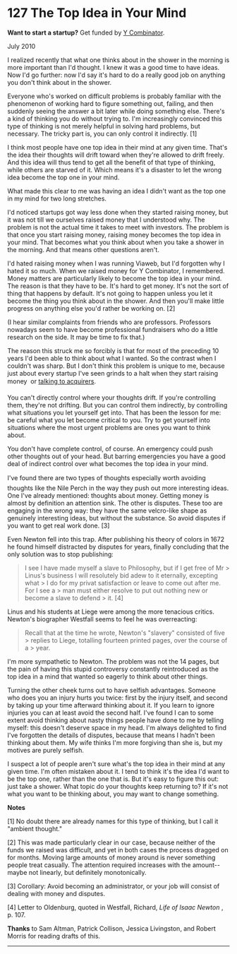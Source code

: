 # 127 The Top Idea in Your Mind


  
 
  
 **Want to start a startup?** Get funded by [Y Combinator](http://ycombinator.com/apply.html).   
  
 
  
 July 2010   
  
 I realized recently that what one thinks about in the shower in the morning is more important than I'd thought. I knew it was a good time to have ideas. Now I'd go further: now I'd say it's hard to do a really good job on anything you don't think about in the shower.   
  
 Everyone who's worked on difficult problems is probably familiar with the phenomenon of working hard to figure something out, failing, and then suddenly seeing the answer a bit later while doing something else. There's a kind of thinking you do without trying to. I'm increasingly convinced this type of thinking is not merely helpful in solving hard problems, but necessary. The tricky part is, you can only control it indirectly. [1]   
  
 I think most people have one top idea in their mind at any given time. That's the idea their thoughts will drift toward when they're allowed to drift freely. And this idea will thus tend to get all the benefit of that type of thinking, while others are starved of it. Which means it's a disaster to let the wrong idea become the top one in your mind.   
  
 What made this clear to me was having an idea I didn't want as the top one in my mind for two long stretches.   
  
 I'd noticed startups got way less done when they started raising money, but it was not till we ourselves raised money that I understood why. The problem is not the actual time it takes to meet with investors. The problem is that once you start raising money, raising money becomes the top idea in your mind. That becomes what you think about when you take a shower in the morning. And that means other questions aren't.   
  
 I'd hated raising money when I was running Viaweb, but I'd forgotten why I hated it so much. When we raised money for Y Combinator, I remembered. Money matters are particularly likely to become the top idea in your mind. The reason is that they have to be. It's hard to get money. It's not the sort of thing that happens by default. It's not going to happen unless you let it become the thing you think about in the shower. And then you'll make little progress on anything else you'd rather be working on. [2]   
  
 (I hear similar complaints from friends who are professors. Professors nowadays seem to have become professional fundraisers who do a little research on the side. It may be time to fix that.)   
  
 The reason this struck me so forcibly is that for most of the preceding 10 years I'd been able to think about what I wanted. So the contrast when I couldn't was sharp. But I don't think this problem is unique to me, because just about every startup I've seen grinds to a halt when they start raising money  or [talking to acquirers](corpdev.html).   
  
 You can't directly control where your thoughts drift. If you're controlling them, they're not drifting. But you can control them indirectly, by controlling what situations you let yourself get into. That has been the lesson for me: be careful what you let become critical to you. Try to get yourself into situations where the most urgent problems are ones you want to think about.   
  
 You don't have complete control, of course. An emergency could push other thoughts out of your head. But barring emergencies you have a good deal of indirect control over what becomes the top idea in your mind.   
  
 I've found there are two types of thoughts especially worth avoiding  thoughts like the Nile Perch in the way they push out more interesting ideas. One I've already mentioned: thoughts about money. Getting money is almost by definition an attention sink. The other is disputes. These too are engaging in the wrong way: they have the same velcro-like shape as genuinely interesting ideas, but without the substance. So avoid disputes if you want to get real work done. [3]   
  
 Even Newton fell into this trap. After publishing his theory of colors in 1672 he found himself distracted by disputes for years, finally concluding that the only solution was to stop publishing: 

 > I see I have made myself a slave to Philosophy, but if I get free of Mr > Linus's business I will resolutely bid adew to it eternally, excepting what > I do for my privat satisfaction or leave to come out after me. For I see a > man must either resolve to put out nothing new or become a slave to defend > it. [4] 

 Linus and his students at Liege were among the more tenacious critics. Newton's biographer Westfall seems to feel he was overreacting: 

 > Recall that at the time he wrote, Newton's "slavery" consisted of five > replies to Liege, totalling fourteen printed pages, over the course of a > year. 

 I'm more sympathetic to Newton. The problem was not the 14 pages, but the pain of having this stupid controversy constantly reintroduced as the top idea in a mind that wanted so eagerly to think about other things.   
  
 Turning the other cheek turns out to have selfish advantages. Someone who does you an injury hurts you twice: first by the injury itself, and second by taking up your time afterward thinking about it. If you learn to ignore injuries you can at least avoid the second half. I've found I can to some extent avoid thinking about nasty things people have done to me by telling myself: this doesn't deserve space in my head. I'm always delighted to find I've forgotten the details of disputes, because that means I hadn't been thinking about them. My wife thinks I'm more forgiving than she is, but my motives are purely selfish.   
  
 I suspect a lot of people aren't sure what's the top idea in their mind at any given time. I'm often mistaken about it. I tend to think it's the idea I'd want to be the top one, rather than the one that is. But it's easy to figure this out: just take a shower. What topic do your thoughts keep returning to? If it's not what you want to be thinking about, you may want to change something.   
  
 
  
 
  
 
  
 
  
 
  
 
  
  **Notes**   
  
 [1] No doubt there are already names for this type of thinking, but I call it "ambient thought."   
  
 [2] This was made particularly clear in our case, because neither of the funds we raised was difficult, and yet in both cases the process dragged on for months. Moving large amounts of money around is never something people treat casually. The attention required increases with the amount--maybe not linearly, but definitely monotonically.   
  
 [3] Corollary: Avoid becoming an administrator, or your job will consist of dealing with money and disputes.   
  
 [4] Letter to Oldenburg, quoted in Westfall, Richard, _Life of Isaac Newton_ , p. 107.   
  
  **Thanks** to Sam Altman, Patrick Collison, Jessica Livingston, and Robert Morris for reading drafts of this.   
  
 
  
 
  
 
  
 

 
* * *
 

 

